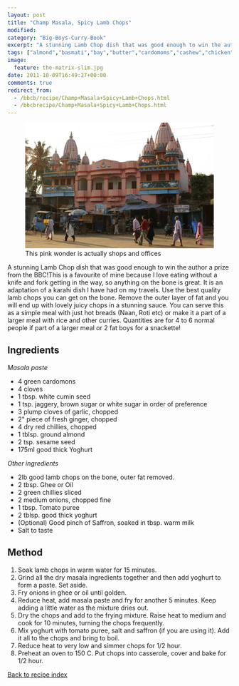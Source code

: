 ```yaml
---
layout: post
title: "Champ Masala, Spicy Lamb Chops"
modified:
category: "Big-Boys-Curry-Book"
excerpt: "A stunning Lamb Chop dish that was good enough to win the author a prize"
tags: ["almond","basmati","bay","butter","cardomoms","cashew","chicken","cinnamon","cloves","cumin","ghee","lamb","mace","nuts","pepper","rice","saffron","turmeric"]
image:
  feature: the-matrix-slim.jpg
date: 2011-10-09T16:49:27+00:00
comments: true
redirect_from: 
  - /bbcb/recipe/Champ+Masala+Spicy+Lamb+Chops.html
  - /bbcbrecipe/Champ+Masala+Spicy+Lamb+Chops.html
---
```


<figure>
	<a href="/images/bbcb/pict1626.jpg" alt="Puri, Orrisa, India" title="Puri, Orrisa, India &#169; Ashley Kitson 12/09/2011"><img src="/images/bbcb/pict1626.jpg"/></a>
	<figcaption>This pink wonder is actually shops and offices</figcaption>
</figure>

A stunning Lamb Chop dish that was good enough to win the author a prize from the BBC!This is a favourite of mine because I love eating without a knife and fork getting in the way, so anything on the bone is great. It is an adaptation of a karahi dish I have had on my travels.  Use the best quality lamb chops you can get on the bone. Remove the outer layer of fat and you will end up with lovely juicy chops in a stunning sauce. You can serve this as a simple meal with just hot breads (Naan, Roti etc) or make it a part of a larger meal with rice and other curries. Quantities are for 4 to 6 normal people if part of a larger meal or 2 fat boys for a snackette!
        
## Ingredients
        
<p><em>Masala paste</em></p><ul><li>4 green cardomons</li><li>4 cloves</li><li>1 tbsp. white cumin seed</li><li>1 tsp. jaggery, brown sugar or white sugar in order of preference</li><li>3 plump cloves of garlic, chopped</li><li>2&quot; piece of fresh ginger, chopped</li><li>4 dry red chillies, chopped</li><li>1 tblsp. ground almond</li><li>2 tsp. sesame seed</li><li>175ml good thick Yoghurt</li></ul><p><em>Other ingredients</em></p><ul><li>2lb good lamb chops on the bone, outer fat removed.</li><li>2 tbsp. Ghee or Oil</li><li>2 green chillies sliced</li><li>2 medium onions, chopped fine</li><li>1 tbsp. Tomato puree</li><li>2 tblsp. good thick yoghurt</li><li>(Optional) Good pinch of Saffron, soaked in tbsp. warm milk</li><li>Salt to taste</li></ul>
        
## Method

<ol><li>Soak lamb chops in warm water for 15 minutes.</li><li>Grind all the dry masala ingredients together and then add yoghurt to form a paste. Set aside.</li><li>Fry onions in ghee or oil until golden.</li><li>Reduce heat, add masala paste and fry for another 5 minutes. Keep adding a little water as the mixture dries out.</li><li>Dry the chops and add to the frying mixture. Raise heat to medium and cook for 10  minutes, turning the chops frequently.</li><li>Mix yoghurt with tomato puree, salt and saffron (if you are using it). Add it all to  the chops and bring to boil.</li><li>Reduce heat to very low and simmer chops for 1/2 hour.</li><li>Preheat an oven to 150 C. Put chops into casserole, cover and bake for 1/2 hour.</li></ol>   

<a href="/bbcb">Back to recipe index</a>      